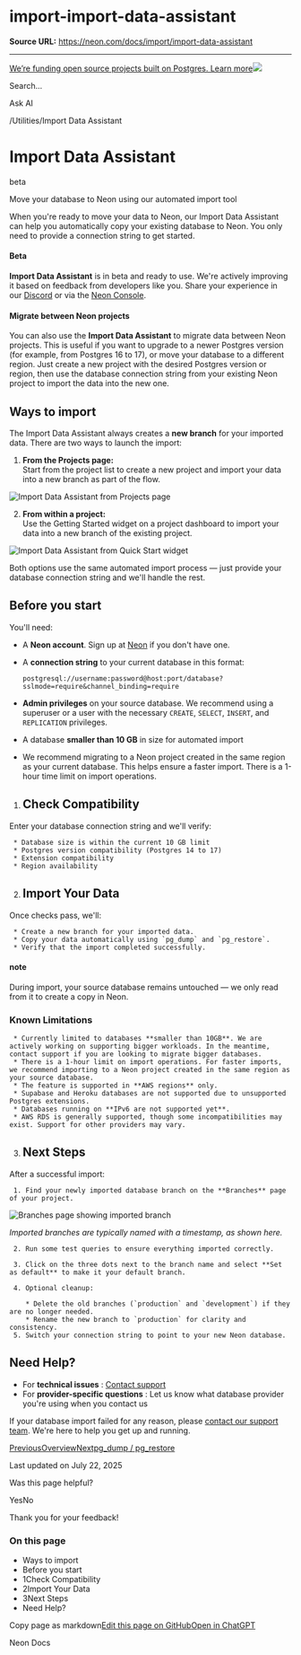 # import-import-data-assistant

**Source URL:** https://neon.com/docs/import/import-data-assistant

---

[We’re funding open source projects built on Postgres. Learn more![](/_next/static/svgs/9ee958f8b2be7694e4ce9140c14df68e.svg)](https://neon.com/programs/open-source)

Search...

Ask AI

[](/docs)/Utilities/Import Data Assistant

# Import Data Assistant

beta

Move your database to Neon using our automated import tool

When you're ready to move your data to Neon, our Import Data Assistant can help you automatically copy your existing database to Neon. You only need to provide a connection string to get started.

#### Beta

**Import Data Assistant** is in beta and ready to use. We're actively improving it based on feedback from developers like you. Share your experience in our [Discord](https://discord.gg/92vNTzKDGp) or via the [Neon Console](https://console.neon.tech/app/projects?modal=feedback).

#### Migrate between Neon projects

You can also use the **Import Data Assistant** to migrate data between Neon projects. This is useful if you want to upgrade to a newer Postgres version (for example, from Postgres 16 to 17), or move your database to a different region. Just create a new project with the desired Postgres version or region, then use the database connection string from your existing Neon project to import the data into the new one.

## Ways to import

The Import Data Assistant always creates a **new branch** for your imported data. There are two ways to launch the import:

  1. **From the Projects page:**  
Start from the project list to create a new project and import your data into a new branch as part of the flow.

![Import Data Assistant from Projects page](/_next/image?url=%2Fdocs%2Fimport%2Fimport_data_assistant_project.png&w=1920&q=75&dpl=dpl_BWMnjAnsz5e4vCV8rVKCfZ67QP1V)

  2. **From within a project:**  
Use the Getting Started widget on a project dashboard to import your data into a new branch of the existing project.

![Import Data Assistant from Quick Start widget](/_next/image?url=%2Fdocs%2Fimport%2Fimport_data_assistant_quickstart_widget.png&w=1920&q=75&dpl=dpl_BWMnjAnsz5e4vCV8rVKCfZ67QP1V)




Both options use the same automated import process — just provide your database connection string and we'll handle the rest.

## Before you start

You'll need:

  * A **Neon account**. Sign up at [Neon](https://neon.tech) if you don't have one.
  * A **connection string** to your current database in this format:
        
        postgresql://username:password@host:port/database?sslmode=require&channel_binding=require

  * **Admin privileges** on your source database. We recommend using a superuser or a user with the necessary `CREATE`, `SELECT`, `INSERT`, and `REPLICATION` privileges.
  * A database **smaller than 10 GB** in size for automated import
  * We recommend migrating to a Neon project created in the same region as your current database. This helps ensure a faster import. There is a 1-hour time limit on import operations.


  1. ## Check Compatibility

Enter your database connection string and we'll verify:

     * Database size is within the current 10 GB limit
     * Postgres version compatibility (Postgres 14 to 17)
     * Extension compatibility
     * Region availability

  2. ## Import Your Data

Once checks pass, we'll:

     * Create a new branch for your imported data.
     * Copy your data automatically using `pg_dump` and `pg_restore`.
     * Verify that the import completed successfully.

#### note

During import, your source database remains untouched — we only read from it to create a copy in Neon.

### Known Limitations

     * Currently limited to databases **smaller than 10GB**. We are actively working on supporting bigger workloads. In the meantime, contact support if you are looking to migrate bigger databases.
     * There is a 1-hour limit on import operations. For faster imports, we recommend importing to a Neon project created in the same region as your source database.
     * The feature is supported in **AWS regions** only.
     * Supabase and Heroku databases are not supported due to unsupported Postgres extensions.
     * Databases running on **IPv6 are not supported yet**.
     * AWS RDS is generally supported, though some incompatibilities may exist. Support for other providers may vary.

  3. ## Next Steps

After a successful import:

     1. Find your newly imported database branch on the **Branches** page of your project.

![Branches page showing imported branch](/_next/image?url=%2Fdocs%2Fimport%2Fimport_data_assistant_branch.png&w=1920&q=75&dpl=dpl_BWMnjAnsz5e4vCV8rVKCfZ67QP1V)

_Imported branches are typically named with a timestamp, as shown here._

     2. Run some test queries to ensure everything imported correctly.

     3. Click on the three dots next to the branch name and select **Set as default** to make it your default branch.

     4. Optional cleanup:

        * Delete the old branches (`production` and `development`) if they are no longer needed.
        * Rename the new branch to `production` for clarity and consistency.
     5. Switch your connection string to point to your new Neon database.




## Need Help?

  * For **technical issues** : [Contact support](/docs/introduction/support)
  * For **provider-specific questions** : Let us know what database provider you're using when you contact us



If your database import failed for any reason, please [contact our support team](/docs/introduction/support). We're here to help you get up and running.

[PreviousOverview](/docs/import/migrate-intro)[Nextpg_dump / pg_restore](/docs/import/migrate-from-postgres)

Last updated on July 22, 2025

Was this page helpful?

YesNo

Thank you for your feedback!

### On this page

  * Ways to import
  * Before you start
  * 1Check Compatibility
  * 2Import Your Data
  * 3Next Steps
  * Need Help?



Copy page as markdown[Edit this page on GitHub](https://github.com/neondatabase/website/tree/main/content/docs/import/import-data-assistant.md)[Open in ChatGPT](https://chatgpt.com/?hints=search&q=Read+https://raw.githubusercontent.com/neondatabase/website/refs/heads/main/content/docs/import/import-data-assistant.md)

Neon Docs